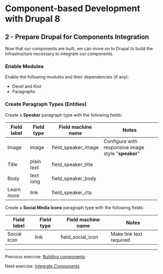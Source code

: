 # Component-based Development with Drupal 8

## 2 - Prepare Drupal for Components Integration
Now that our components are built, we can move on to Drupal to build the infrastructure necessary to integrate our components.

### Enable Modules
Enable the following modules and their dependencies (if any):
* Devel and Kint
* Paragraphs


### Create Paragraph Types (Entities)

Create a **Speaker** paragraph type with the following fields:

Field label | Field type      | Field machine name  | Notes
----------- | --------------- | ------------------- | ----------------
Image       | image           | field_speaker_image    | Configure with responsive image style "**speaker**"
Title       | plain text      | field_speaker_title    |
Body        | text long       | field_speaker_body     |
Learn more  | link            | field_speaker_cta      |

Create a **Social Media Icons** paragraph type with the following fields:

Field label | Field type      | Field machine name  | Notes
----------- | --------------- | ------------------- | ----------------
Social Icon | link            | field_social_icon   | Make link text required


---

Previous exercise:  [Building components](2-building-components.md)

Next exercise:  [Integrate Components](4-integrating-components.md)
